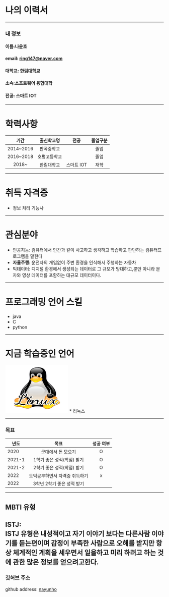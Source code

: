 # 나의 이력서
---
### 내 정보

#### 이름:나윤호   
#### email: ring147@naver.com  
#### 대학교: [한림대학교][hallym]
#### 소속:소프트웨어 융합대학
#### 전공: 스마트 IOT
---
# 학력사항
|기간|출신학교명|전공|졸업구분|
|:---:|:---:|:---:|:---:|
|2014~2016|판곡중학교||졸업|
|2016~2018|호평고등학교||졸업|
|2018~|한림대학교|스마트 IOT|재학|
---
# 취득 자격증
* 정보 처리 기능사
---
# 관심분야
* 인공지능: 컴퓨터에서 인간과 같이 사고하고 생각하고 학습하고 판단하는 컴퓨터프로그램을 말한다
* **자율주행**: 운전자의 개입없이 주변 환경을 인식해서 주행하는 자동차
* 빅데이터: 디지털 환경에서 생성되는 데이터로 그 규모가 방대하고,뿐만 아니라 문자와 영상 데이터를 포함하는 대규모 데이터이다.
-----
# 프로그래밍 언어 스킬
* java 
* C
* python
 ---
# 지금 학습중인 언어
<img src=Linux.jfif width=200 height=150>  
* 리눅스
  
---

### 목표
|년도|목표|성공 여부|
|---|:---:|:---:|
|2020|군대에서 돈 모으기|O|
|2021-1|1학기 좋은 성적(학점) 받기|O|
|2021-2|2학기 좋은 성적(학점) 받기|O|
|2022|토익공부하면서 자격증 취득하기|x|
|2022|3학년 2학기 좋은 성적 받기||
---
## MBTI 유형  
ISTJ:   
ISTJ 유형은 내성적이고 자기 이야기 보다는 다른사람 이야기를 듣는편이며 감정이 부족한 사람으로 오해를 받지만 항상 체계적인 계획을 세우면서 일을하고 미리 하려고 하는 것에 관한 많은 정보를  얻으려고한다.
---
### 깃허브 주소
 github address: [nayunho][github]
 
 [github]: https://github.com/nayunho/
 [hallym]: https://www.hallym.ac.kr/
